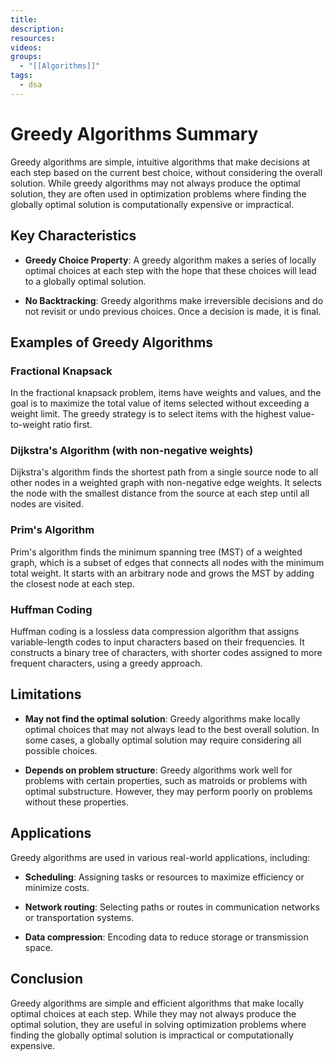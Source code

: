 ```yaml
---
title: 
description: 
resources: 
videos: 
groups:
  - "[[Algorithms]]"
tags:
  - dsa
---
```

# Greedy Algorithms Summary

Greedy algorithms are simple, intuitive algorithms that make decisions at each step based on the current best choice, without considering the overall solution. While greedy algorithms may not always produce the optimal solution, they are often used in optimization problems where finding the globally optimal solution is computationally expensive or impractical.

## Key Characteristics

- **Greedy Choice Property**: A greedy algorithm makes a series of locally optimal choices at each step with the hope that these choices will lead to a globally optimal solution.
  
- **No Backtracking**: Greedy algorithms make irreversible decisions and do not revisit or undo previous choices. Once a decision is made, it is final.

## Examples of Greedy Algorithms

### Fractional Knapsack

In the fractional knapsack problem, items have weights and values, and the goal is to maximize the total value of items selected without exceeding a weight limit. The greedy strategy is to select items with the highest value-to-weight ratio first.

### Dijkstra's Algorithm (with non-negative weights)

Dijkstra's algorithm finds the shortest path from a single source node to all other nodes in a weighted graph with non-negative edge weights. It selects the node with the smallest distance from the source at each step until all nodes are visited.

### Prim's Algorithm

Prim's algorithm finds the minimum spanning tree (MST) of a weighted graph, which is a subset of edges that connects all nodes with the minimum total weight. It starts with an arbitrary node and grows the MST by adding the closest node at each step.

### Huffman Coding

Huffman coding is a lossless data compression algorithm that assigns variable-length codes to input characters based on their frequencies. It constructs a binary tree of characters, with shorter codes assigned to more frequent characters, using a greedy approach.

## Limitations

- **May not find the optimal solution**: Greedy algorithms make locally optimal choices that may not always lead to the best overall solution. In some cases, a globally optimal solution may require considering all possible choices.
  
- **Depends on problem structure**: Greedy algorithms work well for problems with certain properties, such as matroids or problems with optimal substructure. However, they may perform poorly on problems without these properties.

## Applications

Greedy algorithms are used in various real-world applications, including:

- **Scheduling**: Assigning tasks or resources to maximize efficiency or minimize costs.
  
- **Network routing**: Selecting paths or routes in communication networks or transportation systems.
  
- **Data compression**: Encoding data to reduce storage or transmission space.

## Conclusion

Greedy algorithms are simple and efficient algorithms that make locally optimal choices at each step. While they may not always produce the optimal solution, they are useful in solving optimization problems where finding the globally optimal solution is impractical or computationally expensive.
